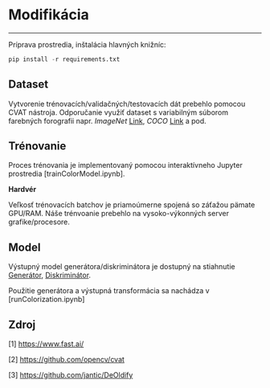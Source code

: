 # Modifikácia
---
Príprava prostredia, inštalácia hlavných knižníc:

```python
pip install -r requirements.txt
```
## Dataset
  Vytvorenie trénovacích/validačných/testovacích dát prebehlo pomocou CVAT nástroja. 
  Odporučanie využiť dataset s variabilným súborom farebných forografii napr. *ImageNet* [Link](http://www.image-net.org/), *COCO* [Link](http://cocodataset.org/) a pod.

## Trénovanie
  Proces trénovania je implementovaný pomocou interaktívneho Jupyter prostredia [trainColorModel.ipynb].
  
  **Hardvér**
  
  Veľkosť trénovacích batchov je priamoúmerne spojená so záťažou pämate GPU/RAM. Náše trénvoanie prebehlo na vysoko-výkonných server grafike/procesore. 

## Model
  Výstupný model generátora/diskriminátora je dostupný na stiahnutie [Generátor](https://drive.google.com/file/d/12TbZ-Ztr8QPpl5uk8_tytKHscwFkPOFS/view?usp=sharing), [Diskriminátor](https://drive.google.com/file/d/1LABuD-3iXwWnaFwWp5CRYhN7CXprOL3D/view?usp=sharing). 
  
  Použitie generátora a výstupná transformácia sa nachádza v [runColorization.ipynb]

## Zdroj
[1] https://www.fast.ai/

[2] https://github.com/opencv/cvat

[3] https://github.com/jantic/DeOldify
